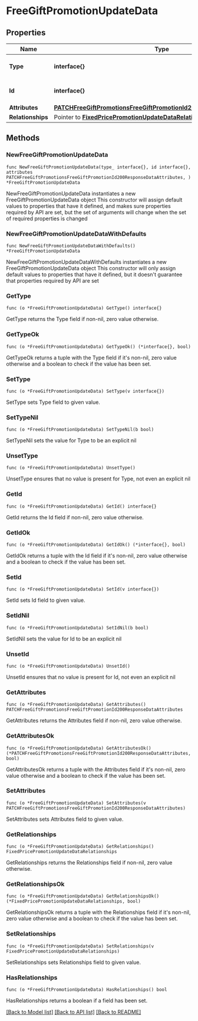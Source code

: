 # FreeGiftPromotionUpdateData

## Properties

Name | Type | Description | Notes
------------ | ------------- | ------------- | -------------
**Type** | **interface{}** | The resource&#39;s type | 
**Id** | **interface{}** | The resource&#39;s id | 
**Attributes** | [**PATCHFreeGiftPromotionsFreeGiftPromotionId200ResponseDataAttributes**](PATCHFreeGiftPromotionsFreeGiftPromotionId200ResponseDataAttributes.md) |  | 
**Relationships** | Pointer to [**FixedPricePromotionUpdateDataRelationships**](FixedPricePromotionUpdateDataRelationships.md) |  | [optional] 

## Methods

### NewFreeGiftPromotionUpdateData

`func NewFreeGiftPromotionUpdateData(type_ interface{}, id interface{}, attributes PATCHFreeGiftPromotionsFreeGiftPromotionId200ResponseDataAttributes, ) *FreeGiftPromotionUpdateData`

NewFreeGiftPromotionUpdateData instantiates a new FreeGiftPromotionUpdateData object
This constructor will assign default values to properties that have it defined,
and makes sure properties required by API are set, but the set of arguments
will change when the set of required properties is changed

### NewFreeGiftPromotionUpdateDataWithDefaults

`func NewFreeGiftPromotionUpdateDataWithDefaults() *FreeGiftPromotionUpdateData`

NewFreeGiftPromotionUpdateDataWithDefaults instantiates a new FreeGiftPromotionUpdateData object
This constructor will only assign default values to properties that have it defined,
but it doesn't guarantee that properties required by API are set

### GetType

`func (o *FreeGiftPromotionUpdateData) GetType() interface{}`

GetType returns the Type field if non-nil, zero value otherwise.

### GetTypeOk

`func (o *FreeGiftPromotionUpdateData) GetTypeOk() (*interface{}, bool)`

GetTypeOk returns a tuple with the Type field if it's non-nil, zero value otherwise
and a boolean to check if the value has been set.

### SetType

`func (o *FreeGiftPromotionUpdateData) SetType(v interface{})`

SetType sets Type field to given value.


### SetTypeNil

`func (o *FreeGiftPromotionUpdateData) SetTypeNil(b bool)`

 SetTypeNil sets the value for Type to be an explicit nil

### UnsetType
`func (o *FreeGiftPromotionUpdateData) UnsetType()`

UnsetType ensures that no value is present for Type, not even an explicit nil
### GetId

`func (o *FreeGiftPromotionUpdateData) GetId() interface{}`

GetId returns the Id field if non-nil, zero value otherwise.

### GetIdOk

`func (o *FreeGiftPromotionUpdateData) GetIdOk() (*interface{}, bool)`

GetIdOk returns a tuple with the Id field if it's non-nil, zero value otherwise
and a boolean to check if the value has been set.

### SetId

`func (o *FreeGiftPromotionUpdateData) SetId(v interface{})`

SetId sets Id field to given value.


### SetIdNil

`func (o *FreeGiftPromotionUpdateData) SetIdNil(b bool)`

 SetIdNil sets the value for Id to be an explicit nil

### UnsetId
`func (o *FreeGiftPromotionUpdateData) UnsetId()`

UnsetId ensures that no value is present for Id, not even an explicit nil
### GetAttributes

`func (o *FreeGiftPromotionUpdateData) GetAttributes() PATCHFreeGiftPromotionsFreeGiftPromotionId200ResponseDataAttributes`

GetAttributes returns the Attributes field if non-nil, zero value otherwise.

### GetAttributesOk

`func (o *FreeGiftPromotionUpdateData) GetAttributesOk() (*PATCHFreeGiftPromotionsFreeGiftPromotionId200ResponseDataAttributes, bool)`

GetAttributesOk returns a tuple with the Attributes field if it's non-nil, zero value otherwise
and a boolean to check if the value has been set.

### SetAttributes

`func (o *FreeGiftPromotionUpdateData) SetAttributes(v PATCHFreeGiftPromotionsFreeGiftPromotionId200ResponseDataAttributes)`

SetAttributes sets Attributes field to given value.


### GetRelationships

`func (o *FreeGiftPromotionUpdateData) GetRelationships() FixedPricePromotionUpdateDataRelationships`

GetRelationships returns the Relationships field if non-nil, zero value otherwise.

### GetRelationshipsOk

`func (o *FreeGiftPromotionUpdateData) GetRelationshipsOk() (*FixedPricePromotionUpdateDataRelationships, bool)`

GetRelationshipsOk returns a tuple with the Relationships field if it's non-nil, zero value otherwise
and a boolean to check if the value has been set.

### SetRelationships

`func (o *FreeGiftPromotionUpdateData) SetRelationships(v FixedPricePromotionUpdateDataRelationships)`

SetRelationships sets Relationships field to given value.

### HasRelationships

`func (o *FreeGiftPromotionUpdateData) HasRelationships() bool`

HasRelationships returns a boolean if a field has been set.


[[Back to Model list]](../README.md#documentation-for-models) [[Back to API list]](../README.md#documentation-for-api-endpoints) [[Back to README]](../README.md)


